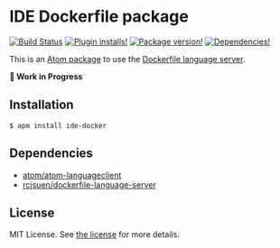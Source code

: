 # IDE Dockerfile package

[![Build Status](https://img.shields.io/travis/josa42/atom-ide-docker.svg?style=flat-square)](https://travis-ci.org/josa42/atom-ide-docker)
[![Plugin installs!](https://img.shields.io/apm/dm/ide-docker.svg?style=flat-square)](https://atom.io/packages/ide-docker)
[![Package version!](https://img.shields.io/apm/v/ide-docker.svg?style=flat-square)](https://atom.io/packages/ide-docker)
[![Dependencies!](https://img.shields.io/david/josa42/atom-ide-docker.svg?style=flat-square)](https://david-dm.org/josa42/atom-ide-docker)

This is an [Atom package](https://atom.io/packages/ide-docker) to use the [Dockerfile language server](https://github.com/rcjsuen/dockerfile-language-server-nodejs).

**🚧 Work in Progress**

## Installation

```
$ apm install ide-docker
```

## Dependencies

- [atom/atom-languageclient](https://github.com/atom/atom-languageclient)
- [rcjsuen/dockerfile-language-server](https://github.com/rcjsuen/dockerfile-language-server-nodejs)

## License

MIT License. See [the license](LICENSE.md) for more details.
